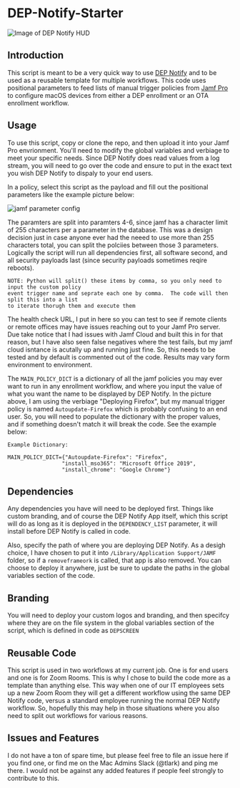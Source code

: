 # DEP-Notify-Starter

![Image of DEP Notify HUD](https://raw.githubusercontent.com/t-lark/DEP-Notify/master/images/depnotify1.png)

## Introduction

This script is meant to be a very quick way to use [DEP Notify](https://gitlab.com/Mactroll/DEPNotify) and to be used as a reusable template for multiple workflows.   This code uses positional parameters to feed lists of manual trigger policies from [Jamf Pro](https://www.jamf.com/lp/jamf-pro/) to configure macOS devices from either a DEP enrollment or an OTA enrollment workflow.

## Usage

To use this script, copy or clone the repo, and then upload it into your Jamf Pro envrionment.  You'll need to modify the global variables and verbiage to meet your specific needs.  Since DEP Notify does read values from a log stream, you will need to go over the code and ensure to put in the exact text you wish DEP Notify to dispaly to your end users.   

In a policy, select this script as the payload and fill out the positional parameters like the example picture below:

![jamf parameter config](https://raw.githubusercontent.com/t-lark/DEP-Notify/master/images/dep_paramters.png)

The paramters are split into paramters 4-6, since jamf has a character limit of 255 characters per a parameter in the database.  This was a design decision just in case anyone ever had the neeed to use more than 255 characters total, you can split the polciies between those 3 parameters.   Logically the script will run all dependencies first, all software second, and all security payloads last (since security payloads sometimes reqire reboots).  

```
NOTE: Python will split() these items by comma, so you only need to input the custom policy 
event trigger name and seprate each one by comma.  The code will then split this into a list 
to iterate thorugh them and execute them
```

The health check URL, I put in here so you can test to see if remote clients or remote offices may have issues reaching out to your Jamf Pro server.  Due take notice that I had issues with Jamf Cloud and built this in for that reason, but I have also seen false negatives where the test fails, but my jamf cloud isntance is acutally up and running just fine.   So, this needs to be tested and by default is commented out of the code.  Results may vary form environment to environment.

The `MAIN_POLICY_DICT` is a dictionary of all the jamf policies you may ever want to run in any enrollment workflow, and where you input the value of what you want the name to be displayed by DEP Notify.  In the picture above, I am using the verbiage "Deploying Firefox", but my manual trigger policy is named `Autoupdate-Firefox` which is probably confusing to an end user.  So, you will need to populate the dictionary with the proper values, and if something doesn't match it will break the code.  See the example below:

```
Example Dictionary:

MAIN_POLICY_DICT={"Autoupdate-Firefox": "Firefox", 
                 "install_mso365": "Microsoft Office 2019", 
                 "install_chrome": "Google Chrome"}
```

## Dependencies

Any dependencies you have will need to be deployed first.  Things like custom branding, and of course the DEP Notify App itself, which this script will do as long as it is deployed in the `DEPENDENCY_LIST` parameter, it will install before DEP Notify is called in code.  

Also, specify the path of where you are deploying DEP Notify.  As a desigh choice, I have chosen to put it into `/Library/Application Support/JAMF` folder, so if a `removeframeork` is called, that app is also removed.  You can choose to deploy it anywhere, just be sure to update the paths in the global variables section of the code.

## Branding

You will need to deploy your custom logos and branding, and then specifcy where they are on the file system in the global variables section of the script, which is defined in code as `DEPSCREEN`


## Reusable Code

This script is used in two workflows at my current job.   One is for end users and one is for Zoom Rooms.  This is why I chose to build the code more as a template than anything else.  This way when one of our IT employees sets up a new Zoom Room they will get a different workflow using the same DEP Notify code, versus a standard employee running the normal DEP Notify workflow.   So, hopefully this may help in those situations where you also need to split out workflows for various reasons.


## Issues and Features

I do not have a ton of spare time, but please feel free to file an issue here if you find one, or find me on the Mac Admins Slack (@tlark) and ping me there.  I would not be against any added features if people feel strongly to contribute to this.  
